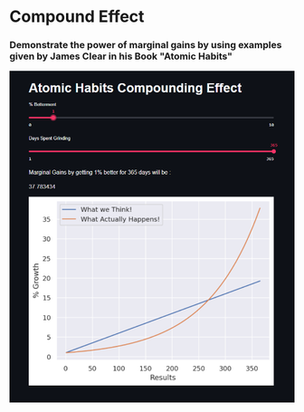 # Compound Effect

### Demonstrate the power of marginal gains by using examples given by James Clear in his Book "Atomic Habits"

![Image](Images/1.png)
